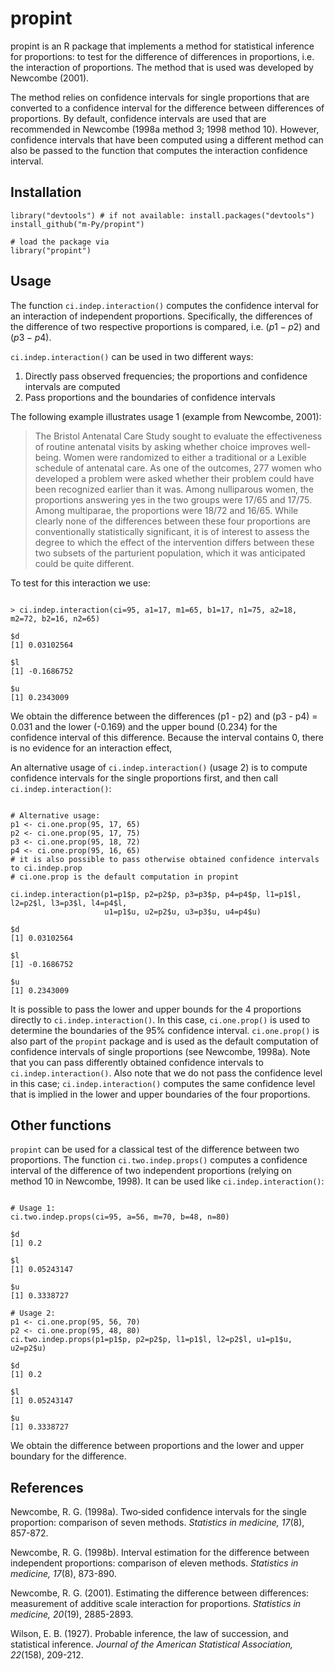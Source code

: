 # propint

propint is an R package that implements a method for statistical inference for
proportions: to test for the difference of differences in proportions, i.e. the
interaction of proportions. The method that is used was developed by Newcombe (2001).

The method relies on confidence intervals for single proportions that are converted
to a confidence interval for the difference between differences of proportions. By
default, confidence intervals are used that are recommended in Newcombe (1998a method
3; 1998 method 10). However, confidence intervals that have been computed using a
different method can also be passed to the function that computes the interaction
confidence interval.

## Installation

```
library("devtools") # if not available: install.packages("devtools")
install_github("m-Py/propint")

# load the package via 
library("propint")
```

## Usage

The function `ci.indep.interaction()` computes the confidence interval for an
interaction of independent proportions. Specifically, the differences of the
difference of two respective proportions is compared, i.e. $(p1 - p2)$ and $(p3 -
p4)$. 

`ci.indep.interaction()` can be used in two different ways:

1. Directly pass observed frequencies; the proportions and confidence intervals are
   computed
2. Pass proportions and the boundaries of confidence intervals

The following example illustrates usage 1 (example from Newcombe, 2001):
 
> The Bristol Antenatal Care Study sought to evaluate the effectiveness of routine
antenatal visits by asking whether choice improves well-being. Women were randomized
to either a traditional or a Lexible schedule of antenatal care. As one of the
outcomes, 277 women who developed a problem were asked whether their problem could
have been recognized earlier than it was. Among nulliparous women, the proportions
answering yes in the two groups were 17/65 and 17/75. Among multiparae, the
proportions were 18/72 and 16/65. While clearly none of the differences between these
four proportions are conventionally statistically significant, it is of interest to
assess the degree to which the effect of the intervention differs between these two
subsets of the parturient population, which it was anticipated could be quite
different.

To test for this interaction we use:

```

> ci.indep.interaction(ci=95, a1=17, m1=65, b1=17, n1=75, a2=18, m2=72, b2=16, n2=65)

$d
[1] 0.03102564

$l
[1] -0.1686752

$u
[1] 0.2343009

```

We obtain the difference between the differences (p1 - p2) and (p3 - p4) = 0.031 and
the lower (-0.169) and the upper bound (0.234) for the confidence interval of this
difference. Because the interval contains 0, there is no evidence for an interaction
effect,


An alternative usage of `ci.indep.interaction()` (usage 2) is to compute confidence
intervals for the single proportions first, and then call `ci.indep.interaction()`:

```

# Alternative usage:
p1 <- ci.one.prop(95, 17, 65)
p2 <- ci.one.prop(95, 17, 75)
p3 <- ci.one.prop(95, 18, 72)
p4 <- ci.one.prop(95, 16, 65)
# it is also possible to pass otherwise obtained confidence intervals to ci.indep.prop
# ci.one.prop is the default computation in propint

ci.indep.interaction(p1=p1$p, p2=p2$p, p3=p3$p, p4=p4$p, l1=p1$l, l2=p2$l, l3=p3$l, l4=p4$l,
                     u1=p1$u, u2=p2$u, u3=p3$u, u4=p4$u)					 

$d 
[1] 0.03102564

$l
[1] -0.1686752

$u
[1] 0.2343009

```

It is possible to pass the lower and upper bounds for the 4 proportions directly to
`ci.indep.interaction()`. In this case, `ci.one.prop()` is used to determine the
boundaries of the 95% confidence interval. `ci.one.prop()` is also part of the
`propint` package and is used as the default computation of confidence intervals of
single proportions (see Newcombe, 1998a). Note that you can pass differently obtained
confidence intervals to `ci.indep.interaction()`. Also note that we do not pass the
confidence level in this case; `ci.indep.interaction()` computes the same confidence
level that is implied in the lower and upper boundaries of the four proportions.

## Other functions

`propint` can be used for a classical test of the difference between two
proportions. The function `ci.two.indep.props()` computes a confidence interval of
the difference of two independent proportions (relying on method 10 in Newcombe,
1998). It can be used like `ci.indep.interaction()`:

```

# Usage 1:
ci.two.indep.props(ci=95, a=56, m=70, b=48, n=80)

$d
[1] 0.2

$l
[1] 0.05243147

$u
[1] 0.3338727

# Usage 2:
p1 <- ci.one.prop(95, 56, 70)
p2 <- ci.one.prop(95, 48, 80)
ci.two.indep.props(p1=p1$p, p2=p2$p, l1=p1$l, l2=p2$l, u1=p1$u, u2=p2$u)

$d
[1] 0.2

$l
[1] 0.05243147

$u
[1] 0.3338727

```

We obtain the difference between proportions and the lower and upper boundary for the
difference.

## References 

Newcombe, R. G. (1998a). Two‐sided confidence intervals for the single
    proportion: comparison of seven methods. *Statistics in medicine, 17*(8),
    857-872.

Newcombe, R. G. (1998b). Interval estimation for the difference between
    independent proportions: comparison of eleven methods. *Statistics in medicine,
    17*(8), 873-890.

Newcombe, R. G. (2001). Estimating the difference between differences: measurement
    of additive scale interaction for proportions. *Statistics in medicine, 20*(19),
    2885-2893.

Wilson, E. B. (1927). Probable inference, the law of succession, and statistical
   inference. *Journal of the American Statistical Association, 22*(158), 209-212.
